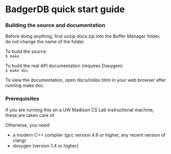 
# BadgerDB quick start guide                                                   

### Building the source and documentation                                        
Before doing anything, first unzip docs.zip into the Buffer Manager folder, do not change the name of the folder.   

To build the source:  
  `$ make`

To build the real API documentation (requires Doxygen):  
  `$ make doc`

To view the documentation, open docs/index.html in your web browser after
running make doc.

### Prerequisites                                                                

If you are running this on a UW Madison CS Lab instructional machine, these are taken care of.

Otherwise, you need:
 * a modern C++ compiler (gcc version 4.6 or higher, any recent version of clang)
 * doxygen (version 1.4 or higher)
